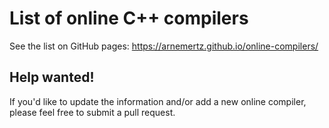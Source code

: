 # List of online C++ compilers

See the list on GitHub pages: https://arnemertz.github.io/online-compilers/


## Help wanted!

If you'd like to update the information and/or add a new online compiler, please feel free to submit a pull request.
